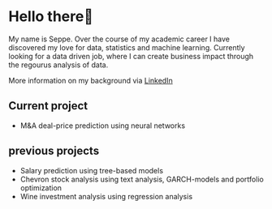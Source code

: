 # Hello there👋

My name is Seppe. Over the course of my academic career I have discovered my love for data, statistics and machine learning.
Currently looking for a data driven job, where I can create business impact through the regourus analysis of data.

More information on my background via [LinkedIn](https://www.linkedin.com/in/seppehousen/)

## Current project
- M&A deal-price prediction using neural networks

## previous projects
- Salary prediction using tree-based models
- Chevron stock analysis using text analysis, GARCH-models and portfolio optimization
- Wine investment analysis using regression analysis 

<!---
SeppeHousen/SeppeHousen is a ✨ special ✨ repository because its `README.md` (this file) appears on your GitHub profile.
You can click the Preview link to take a look at your changes.
--->
